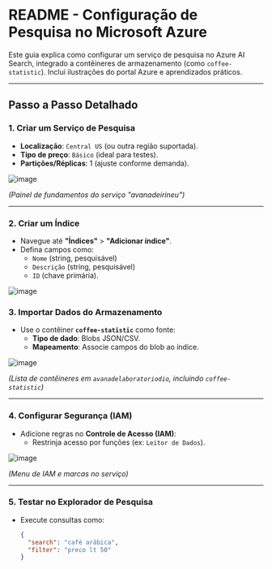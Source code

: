 # README - Configuração de Pesquisa no Microsoft Azure

Este guia explica como configurar um serviço de pesquisa no Azure AI Search, integrado a contêineres de armazenamento (como `coffee-statistic`). Inclui ilustrações do portal Azure e aprendizados práticos.

---

## Passo a Passo Detalhado

### 1. Criar um Serviço de Pesquisa
- **Localização**: `Central US` (ou outra região suportada).
- **Tipo de preço**: `Básico` (ideal para testes).
- **Partições/Réplicas**: 1 (ajuste conforme demanda).

![image](https://github.com/user-attachments/assets/79142abb-da46-4b1b-b76d-9c4c63ba05af)

*(Painel de fundamentos do serviço "avanadeirineu")*

---

### 2. Criar um Índice
- Navegue até **"Índices"** > **"Adicionar índice"**.
- Defina campos como:
  - `Nome` (string, pesquisável)
  - `Descrição` (string, pesquisável)
  - `ID` (chave primária).

![image](https://github.com/user-attachments/assets/9a5434fd-9ace-43e8-b6e3-0e7b5cf6c7f4)


### 3. Importar Dados do Armazenamento
- Use o contêiner **`coffee-statistic`** como fonte:
  - **Tipo de dado**: Blobs JSON/CSV.
  - **Mapeamento**: Associe campos do blob ao índice.

![image](https://github.com/user-attachments/assets/6fbe8152-41c0-4455-ae3a-7d5e5b261f40)

*(Lista de contêineres em `avanadelaboratoriodio`, incluindo `coffee-statistic`)*

---

### 4. Configurar Segurança (IAM)
- Adicione regras no **Controle de Acesso (IAM)**:
  - Restrinja acesso por funções (ex: `Leitor de Dados`).

![image](https://github.com/user-attachments/assets/e03a8839-2c80-4175-82c2-c9a8ad06ea66)

*(Menu de IAM e marcas no serviço)*

---

### 5. Testar no Explorador de Pesquisa
- Execute consultas como:
  ```json
  {
    "search": "café arábica",
    "filter": "preco lt 50"
  }
